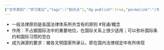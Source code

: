 ```yaml
---
{"文件类别":"学习笔记","tags":["知识点"],"dg-publish":true,"permalink":"/学习笔记/知识点cheese/一般法律原则/","dgPassFrontmatter":true,"created":"2024-09-24T10:16:25.280+08:00","updated":"2024-09-24T10:31:10.542+08:00"}
---
```


- 一般法律原则是各国法律体系所共含有的原则 #背诵/概念 
- 作用：不占据国际法中的重要地位，在国际关系上很少适用；可以弥补国际条约和国际习惯的空白
- 成为渊源的要求：被各文明国家所承认，即在国内法律规定中有所体现



